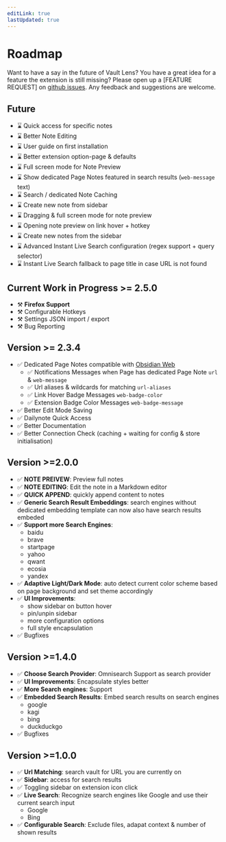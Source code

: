 ```yaml
---
editLink: true
lastUpdated: true
---
```


# Roadmap

Want to have a say in the future of Vault Lens? You have a great idea for a feature the extension is still missing? Please open up a [FEATURE REQUEST] on [github issues](https://github.com/jk-oster/obsidian-search-for-web/issues). Any feedback and suggestions are welcome.

## Future

- ⌛ Quick access for specific notes
- ⌛ Better Note Editing
- ⌛ User guide on first installation
- ⌛ Better extension option-page & defaults
- ⌛ Full screen mode for Note Preview
- ⌛ Show dedicated Page Notes featured in search results (`web-message` text)
- ⌛ Search / dedicated Note Caching
- ⌛ Create new note from sidebar
- ⌛ Dragging & full screen mode for note preview
- ⌛ Opening note preview on link hover + hotkey
- ⌛ Create new notes from the sidebar
- ⌛ Advanced Instant Live Search configuration (regex support + query selector)
- ⌛ Instant Live Search fallback to page title in case URL is not found

## Current Work in Progress >= 2.5.0

- ⚒️ **Firefox Support**
- ⚒️ Configurable Hotkeys
- ⚒️ Settings JSON import / export
- ⚒️ Bug Reporting

## Version >= 2.3.4

- ✅ Dedicated Page Notes compatible with [Obsidian Web](https://github.com/coddingtonbear/obsidian-web)
    - ✅ Notifications Messages when Page has dedicated Page Note `url` & `web-message`
    - ✅ Url aliases & wildcards for matching `url-aliases`
    - ✅ Link Hover Badge Messages `web-badge-color`
    - ✅ Extension Badge Color Messages `web-badge-message`
- ✅ Better Edit Mode Saving
- ✅ Dailynote Quick Access
- ✅ Better Documentation
- ✅ Better Connection Check (caching + waiting for config & store initialisation)

## Version >=2.0.0

- ✅ **NOTE PREIVEW**: Preview full notes
- ✅ **NOTE EDITING**: Edit the note in a Markdown editor
- ✅ **QUICK APPEND**: quickly append content to notes
- ✅ **Generic Search Result Embeddings**: search engines without dedicated embedding template can now also have search results embeded
- ✅ **Support more Search Engines**:
    - baidu
    - brave
    - startpage
    - yahoo
    - qwant
    - ecosia
    - yandex
- ✅ **Adaptive Light/Dark Mode**: auto detect current color scheme based on page background and set theme accordingly
- ✅ **UI Improvements**:
    - show sidebar on button hover
    - pin/unpin sidebar
    - more configuration options
    - full style encapsulation
- ✅ Bugfixes


## Version >=1.4.0

- ✅ **Choose Search Provider**: Omnisearch Support as search provider
- ✅ **UI Improvements**: Encapsulate styles better
- ✅ **More Search engines**: Support
- ✅ **Embedded Search Results**: Embed search results on search engines
    - google
    - kagi
    - bing
    - duckduckgo
- ✅ Bugfixes


## Version >=1.0.0

- ✅ **Url Matching**: search vault for URL you are currently on
- ✅ **Sidebar**: access for search results
- ✅ Toggling sidebar on extension icon click
- ✅ **Live Search**: Recognize search engines like Google and use their current search input
    - Google
    - Bing
- ✅ **Configurable Search**: Exclude files, adapat context & number of shown results